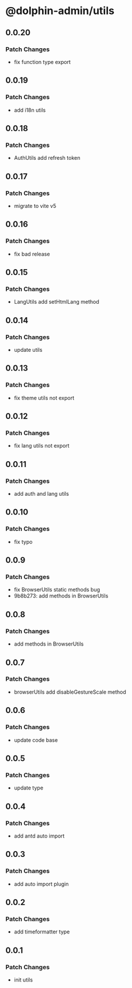 # @dolphin-admin/utils

## 0.0.20

### Patch Changes

- fix function type export

## 0.0.19

### Patch Changes

- add i18n utils

## 0.0.18

### Patch Changes

- AuthUtils add refresh token

## 0.0.17

### Patch Changes

- migrate to vite v5

## 0.0.16

### Patch Changes

- fix bad release

## 0.0.15

### Patch Changes

- LangUtils add setHtmlLang method

## 0.0.14

### Patch Changes

- update utils

## 0.0.13

### Patch Changes

- fix theme utils not export

## 0.0.12

### Patch Changes

- fix lang utils not export

## 0.0.11

### Patch Changes

- add auth and lang utils

## 0.0.10

### Patch Changes

- fix typo

## 0.0.9

### Patch Changes

- fix BrowserUtils static methods bug
- 9b8b273: add methods in BrowserUtils

## 0.0.8

### Patch Changes

- add methods in BrowserUtils

## 0.0.7

### Patch Changes

- browserUtils add disableGestureScale method

## 0.0.6

### Patch Changes

- update code base

## 0.0.5

### Patch Changes

- update type

## 0.0.4

### Patch Changes

- add antd auto import

## 0.0.3

### Patch Changes

- add auto import plugin

## 0.0.2

### Patch Changes

- add timeformatter type

## 0.0.1

### Patch Changes

- init utils
